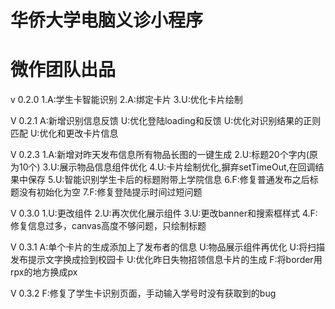 # 华侨大学电脑义诊小程序  
# 微作团队出品  

v 0.2.0
1.A:学生卡智能识别
2.A:绑定卡片
3.U:优化卡片绘制

V 0.2.1
A:新增识别信息反馈
U:优化登陆loading和反馈
U:优化对识别结果的正则匹配
U:优化和更改卡片信息

V 0.2.3
1.A:新增对昨天发布信息所有物品长图的一键生成
2.U:标题20个字内(原为10个)
3.U:展示物品信息组件优化
4.U:卡片绘制优化,摒弃setTimeOut,在回调结果中保存
5.U:智能识别学生卡后的标题附带上学院信息
6.F:修复普通发布之后标题没有初始化为空
7.F:修复登陆提示时间过短问题

V 0.3.0
1.U:更改组件
2.U:再次优化展示组件
3.U:更改banner和搜索框样式
4.F:修复信息过多，canvas高度不够问题，只绘制标题

V 0.3.1
A:单个卡片的生成添加上了发布者的信息
U:物品展示组件再优化
U:将扫描发布提示文字换成捡到校园卡
U:优化昨日失物招领信息卡片的生成
F:将border用rpx的地方换成px

V 0.3.2
F:修复了学生卡识别页面，手动输入学号时没有获取到的bug
